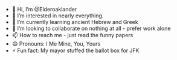 - 👋 Hi, I’m @Elderoaklander
- 👀 I’m interested in nearly everything.
- 🌱 I’m currently learning ancient Hebrew and Greek
- 💞️ I’m looking to collaborate on nothing at all - prefer work alone
- 📫 How to reach me - just read the funny papers
- 😄 Pronouns: I Me Mine, You, Yours
- ⚡ Fun fact: My mayor stuffed the ballot box for JFK

<!---
Elderoaklander/Elderoaklander is a ✨ special ✨ repository because its `README.md` (this file) appears on your GitHub profile.
You can click the Preview link to take a look at your changes.
--->
